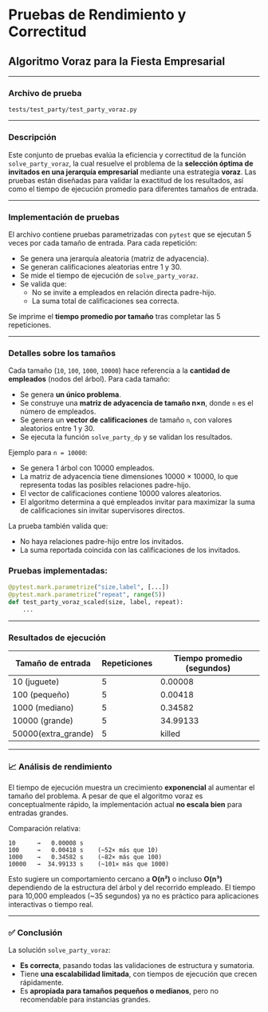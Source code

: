 
# Pruebas de Rendimiento y Correctitud  
## Algoritmo Voraz para la Fiesta Empresarial

---

### Archivo de prueba  
`tests/test_party/test_party_voraz.py`

---

### Descripción

Este conjunto de pruebas evalúa la eficiencia y correctitud de la función `solve_party_voraz`, la cual resuelve el problema de la **selección óptima de invitados en una jerarquía empresarial** mediante una estrategia **voraz**. Las pruebas están diseñadas para validar la exactitud de los resultados, así como el tiempo de ejecución promedio para diferentes tamaños de entrada.

---

### Implementación de pruebas

El archivo contiene pruebas parametrizadas con `pytest` que se ejecutan 5 veces por cada tamaño de entrada. Para cada repetición:

- Se genera una jerarquía aleatoria (matriz de adyacencia).
- Se generan calificaciones aleatorias entre 1 y 30.
- Se mide el tiempo de ejecución de `solve_party_voraz`.
- Se valida que:
  - No se invite a empleados en relación directa padre-hijo.
  - La suma total de calificaciones sea correcta.

Se imprime el **tiempo promedio por tamaño** tras completar las 5 repeticiones.

---
### Detalles sobre los tamaños
Cada tamaño (`10`, `100`, `1000`, `10000`) hace referencia a la **cantidad de empleados** (nodos del árbol). Para cada tamaño:

- Se genera **un único problema**.
- Se construye una **matriz de adyacencia de tamaño n×n**, donde `n` es el número de empleados.
- Se genera un **vector de calificaciones** de tamaño `n`, con valores aleatorios entre 1 y 30.
- Se ejecuta la función `solve_party_dp` y se validan los resultados.

Ejemplo para `n = 10000`:

 - Se genera 1 árbol con 10000 empleados.
 - La matriz de adyacencia tiene dimensiones 10000 × 10000, lo que representa todas las posibles relaciones padre-hijo.
 - El vector de calificaciones contiene 10000 valores aleatorios.
 - El algoritmo determina a qué empleados invitar para maximizar la suma de calificaciones sin invitar supervisores directos.

La prueba también valida que:

 - No haya relaciones padre-hijo entre los invitados. 
 - La suma reportada coincida con las calificaciones de los invitados.

### Pruebas implementadas:

```python
@pytest.mark.parametrize("size,label", [...])
@pytest.mark.parametrize("repeat", range(5))
def test_party_voraz_scaled(size, label, repeat):
    ...
```

---

### Resultados de ejecución

| Tamaño de entrada  | Repeticiones  | Tiempo promedio (segundos)   |
|------------------- |-------------- |------------------------------|
| 10 (juguete)       | 5             | 0.00008                      |
| 100 (pequeño)      | 5             | 0.00418                      |
| 1000 (mediano)     | 5             | 0.34582                      |
| 10000 (grande)     | 5             | 34.99133                     |
| 50000(extra_grande)| 5             |  killed                      |
---

### 📈 Análisis de rendimiento

El tiempo de ejecución muestra un crecimiento **exponencial** al aumentar el tamaño del problema. A pesar de que el algoritmo voraz es conceptualmente rápido, la implementación actual **no escala bien** para entradas grandes.

Comparación relativa:

```
10      →   0.00008 s
100     →   0.00418 s    (~52× más que 10)
1000    →   0.34582 s    (~82× más que 100)
10000   →  34.99133 s    (~101× más que 1000)
```

Esto sugiere un comportamiento cercano a **O(n²)** o incluso **O(n³)** dependiendo de la estructura del árbol y del recorrido empleado. El tiempo para 10,000 empleados (~35 segundos) ya no es práctico para aplicaciones interactivas o tiempo real.

---

### ✅ Conclusión

La solución `solve_party_voraz`:

- **Es correcta**, pasando todas las validaciones de estructura y sumatoria.
- Tiene **una escalabilidad limitada**, con tiempos de ejecución que crecen rápidamente.
- Es **apropiada para tamaños pequeños o medianos**, pero no recomendable para instancias grandes.


